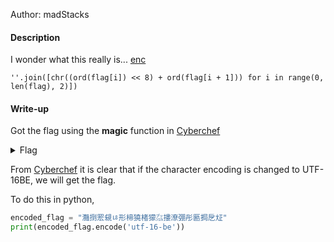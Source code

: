 Author: madStacks

#### Description
I wonder what this really is... [enc](./enc)

`''.join([chr((ord(flag[i]) << 8) + ord(flag[i + 1])) for i in range(0, len(flag), 2)])`

#### Write-up
Got the flag using the **magic** function in [Cyberchef](https://gchq.github.io/CyberChef/)

<details>
 <summary>Flag</summary>
 ```picoCTF{16_bits_inst34d_of_8_d52c6b93}```
</details>

From [Cyberchef](https://gchq.github.io/CyberChef/) it is clear that if the character encoding is changed to UTF-16BE, we will get the flag.  

To do this in python, 
```python
encoded_flag = "灩捯䍔䙻ㄶ形楴獟楮獴㌴摟潦弸彤㔲挶戹㍽"
print(encoded_flag.encode('utf-16-be'))
```